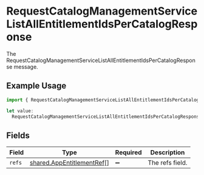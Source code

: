 # RequestCatalogManagementServiceListAllEntitlementIdsPerCatalogResponse

The RequestCatalogManagementServiceListAllEntitlementIdsPerCatalogResponse message.

## Example Usage

```typescript
import { RequestCatalogManagementServiceListAllEntitlementIdsPerCatalogResponse } from "conductorone-sdk-typescript/sdk/models/shared";

let value:
  RequestCatalogManagementServiceListAllEntitlementIdsPerCatalogResponse = {};
```

## Fields

| Field                                                                         | Type                                                                          | Required                                                                      | Description                                                                   |
| ----------------------------------------------------------------------------- | ----------------------------------------------------------------------------- | ----------------------------------------------------------------------------- | ----------------------------------------------------------------------------- |
| `refs`                                                                        | [shared.AppEntitlementRef](../../../sdk/models/shared/appentitlementref.md)[] | :heavy_minus_sign:                                                            | The refs field.                                                               |